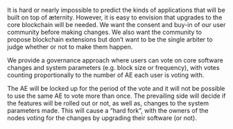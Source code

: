 It is hard or nearly impossible to predict the kinds of applications that will be built on top of æternity. However, it is easy to envision that upgrades to the core blockchain will be needed. We want the consent and buy-in of our user community before making changes. We also want the community to propose blockchain extensions but don’t want to be the single arbiter to judge whether or not to make them happen.

We provide a governance approach where users can vote on core software changes and system parameters (e.g. block size or frequency), with votes counting proportionally to the number of AE each user is voting with.

The AE will be locked up for the period of the vote and it will not be possible to use the same AE to vote more than once. The prevailing side will decide if the features will be rolled out or not, as well as, changes to the system parameters made. This will cause a “hard fork”, with the owners of the nodes voting for the changes by upgrading their software (or not).
